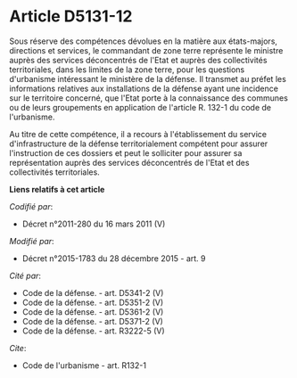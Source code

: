 # Article D5131-12

Sous réserve des compétences dévolues en la matière aux états-majors, directions et services, le commandant de zone terre
représente le ministre auprès des services déconcentrés de l'Etat et auprès des collectivités territoriales, dans les limites
de la zone terre, pour les questions d'urbanisme intéressant le ministère de la défense. Il transmet au préfet les
informations relatives aux installations de la défense ayant une incidence sur le territoire concerné, que l'Etat porte à la
connaissance des communes ou de leurs groupements en application de l'article R. 132-1 du code de l'urbanisme. 

Au titre de cette compétence, il a recours à l'établissement du service d'infrastructure de la défense territorialement
compétent pour assurer l'instruction de ces dossiers et peut le solliciter pour assurer sa représentation auprès des services
déconcentrés de l'Etat et des collectivités territoriales.

**Liens relatifs à cet article**

_Codifié par_:

  - Décret n°2011-280 du 16 mars 2011 (V)

_Modifié par_:

  - Décret n°2015-1783 du 28 décembre 2015 - art. 9

_Cité par_:

  - Code de la défense. - art. D5341-2 (V)
  - Code de la défense. - art. D5351-2 (V)
  - Code de la défense. - art. D5361-2 (V)
  - Code de la défense. - art. D5371-2 (V)
  - Code de la défense. - art. R3222-5 (V)

_Cite_:

  - Code de l'urbanisme - art. R132-1
